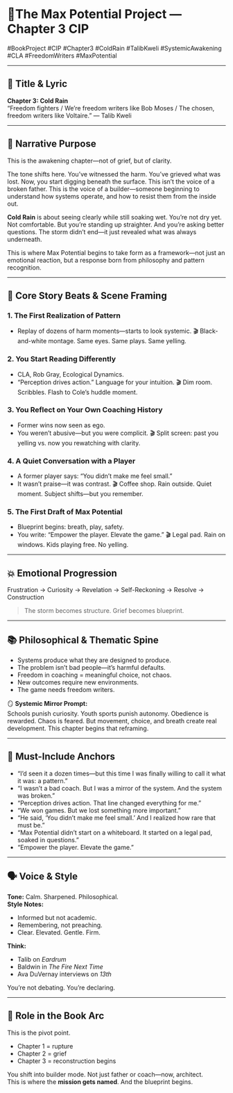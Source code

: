 # 📘The Max Potential Project — Chapter 3 CIP

#BookProject #CIP #Chapter3 #ColdRain #TalibKweli #SystemicAwakening #CLA #FreedomWriters #MaxPotential

---

## 🎵 Title & Lyric
**Chapter 3: Cold Rain**  
“Freedom fighters / We’re freedom writers like Bob Moses / The chosen, freedom writers like Voltaire.” — Talib Kweli

---

## 🎯 Narrative Purpose

This is the awakening chapter—not of grief, but of clarity.

The tone shifts here. You’ve witnessed the harm. You’ve grieved what was lost. Now, you start digging beneath the surface. This isn’t the voice of a broken father. This is the voice of a builder—someone beginning to understand how systems operate, and how to resist them from the inside out.

**Cold Rain** is about seeing clearly while still soaking wet. You’re not dry yet. Not comfortable. But you’re standing up straighter. And you’re asking better questions. The storm didn’t end—it just revealed what was always underneath.

This is where Max Potential begins to take form as a framework—not just an emotional reaction, but a response born from philosophy and pattern recognition.

---

## 🔑 Core Story Beats & Scene Framing

### 1. The First Realization of Pattern
- Replay of dozens of harm moments—starts to look systemic.
🎬 Black-and-white montage. Same eyes. Same plays. Same yelling.

### 2. You Start Reading Differently
- CLA, Rob Gray, Ecological Dynamics.
- “Perception drives action.” Language for your intuition.
🎬 Dim room. Scribbles. Flash to Cole’s huddle moment.

### 3. You Reflect on Your Own Coaching History
- Former wins now seen as ego.
- You weren’t abusive—but you were complicit.
🎬 Split screen: past you yelling vs. now you rewatching with clarity.

### 4. A Quiet Conversation with a Player
- A former player says: “You didn’t make me feel small.”
- It wasn’t praise—it was contrast.
🎬 Coffee shop. Rain outside. Quiet moment. Subject shifts—but you remember.

### 5. The First Draft of Max Potential
- Blueprint begins: breath, play, safety.
- You write: “Empower the player. Elevate the game.”
🎬 Legal pad. Rain on windows. Kids playing free. No yelling.

---

## 💥 Emotional Progression

Frustration → Curiosity → Revelation → Self-Reckoning → Resolve → Construction  
> The storm becomes structure. Grief becomes blueprint.

---

## 📚 Philosophical & Thematic Spine

- Systems produce what they are designed to produce.  
- The problem isn’t bad people—it’s harmful defaults.  
- Freedom in coaching = meaningful choice, not chaos.  
- New outcomes require new environments.  
- The game needs freedom writers.

🪞 **Systemic Mirror Prompt:**  
Schools punish curiosity. Youth sports punish autonomy. Obedience is rewarded. Chaos is feared. But movement, choice, and breath create real development. This chapter begins that reframing.

---

## 📌 Must-Include Anchors

- “I’d seen it a dozen times—but this time I was finally willing to call it what it was: a pattern.”  
- “I wasn’t a bad coach. But I was a mirror of the system. And the system was broken.”  
- “Perception drives action. That line changed everything for me.”  
- “We won games. But we lost something more important.”  
- “He said, ‘You didn’t make me feel small.’ And I realized how rare that must be.”  
- “Max Potential didn’t start on a whiteboard. It started on a legal pad, soaked in questions.”  
- “Empower the player. Elevate the game.”  

---

## 🗣️ Voice & Style

**Tone:** Calm. Sharpened. Philosophical.  
**Style Notes:**  
- Informed but not academic.  
- Remembering, not preaching.  
- Clear. Elevated. Gentle. Firm.

**Think:**  
- Talib on *Eardrum*  
- Baldwin in *The Fire Next Time*  
- Ava DuVernay interviews on *13th*

You’re not debating. You’re declaring.

---

## 🧩 Role in the Book Arc

This is the pivot point.  
- Chapter 1 = rupture  
- Chapter 2 = grief  
- Chapter 3 = reconstruction begins

You shift into builder mode. Not just father or coach—now, architect.  
This is where the **mission gets named**. And the blueprint begins.